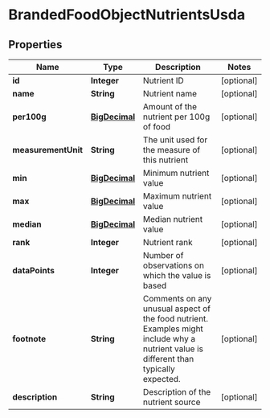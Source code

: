 # BrandedFoodObjectNutrientsUsda

## Properties
Name | Type | Description | Notes
------------ | ------------- | ------------- | -------------
**id** | **Integer** | Nutrient ID |  [optional]
**name** | **String** | Nutrient name |  [optional]
**per100g** | [**BigDecimal**](BigDecimal.md) | Amount of the nutrient per 100g of food |  [optional]
**measurementUnit** | **String** | The unit used for the measure of this nutrient |  [optional]
**min** | [**BigDecimal**](BigDecimal.md) | Minimum nutrient value |  [optional]
**max** | [**BigDecimal**](BigDecimal.md) | Maximum nutrient value |  [optional]
**median** | [**BigDecimal**](BigDecimal.md) | Median nutrient value |  [optional]
**rank** | **Integer** | Nutrient rank |  [optional]
**dataPoints** | **Integer** | Number of observations on which the value is based |  [optional]
**footnote** | **String** | Comments on any unusual aspect of the food nutrient. Examples might include why a nutrient value is different than typically expected. |  [optional]
**description** | **String** | Description of the nutrient source |  [optional]
